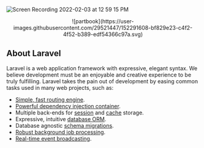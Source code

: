 ![Screen Recording 2022-02-03 at 12 59 15 PM](https://user-images.githubusercontent.com/29521447/152290599-b5e2b594-8e51-4f67-915e-dfa3088c3c1e.gif)
<p align="center">
![partbook](https://user-images.githubusercontent.com/29521447/152291608-bf829e23-c4f2-4f52-b389-edf54366c97a.svg)
</p>

## About Laravel

Laravel is a web application framework with expressive, elegant syntax. We believe development must be an enjoyable and creative experience to be truly fulfilling. Laravel takes the pain out of development by easing common tasks used in many web projects, such as:

- [Simple, fast routing engine](https://laravel.com/docs/routing).
- [Powerful dependency injection container](https://laravel.com/docs/container).
- Multiple back-ends for [session](https://laravel.com/docs/session) and [cache](https://laravel.com/docs/cache) storage.
- Expressive, intuitive [database ORM](https://laravel.com/docs/eloquent).
- Database agnostic [schema migrations](https://laravel.com/docs/migrations).
- [Robust background job processing](https://laravel.com/docs/queues).
- [Real-time event broadcasting](https://laravel.com/docs/broadcasting).
